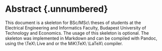 Abstract {.unnumbered}
========

This document is a skeleton for BSc/MSc\ theses of students at the Electrical Engineering and Informatics Faculty, Budapest University of Technology and Economics. The usage of this skeleton is optional. The skeleton was implemented in Markdown and can be compiled with Pandoc, using the \TeX\ Live and or the MiK\TeX\ \LaTeX\ compiler.
